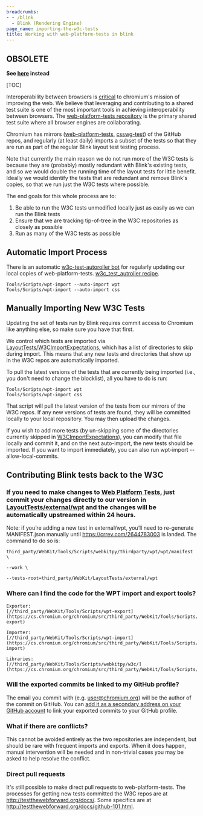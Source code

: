 ```yaml
---
breadcrumbs:
- - /blink
  - Blink (Rendering Engine)
page_name: importing-the-w3c-tests
title: Working with web-platform-tests in blink
---
```


## OBSOLETE

**See
[here](https://chromium.googlesource.com/chromium/src/+/master/docs/testing/web_platform_tests.md)
instead**

[TOC]

Interoperability between browsers is [critical](/blink/platform-predictability)
to chromium's mission of improving the web. We believe that leveraging and
contributing to a shared test suite is one of the most important tools in
achieving interoperability between browsers. The [web-platform-tests
repository](https://github.com/w3c/web-platform-tests) is the primary shared
test suite where all browser engines are collaborating.

Chromium has mirrors
([web-platform-tests](https://chromium.googlesource.com/external/w3c/web-platform-tests/),
[csswg-test](https://chromium.googlesource.com/external/w3c/csswg-test/)) of the
GitHub repos, and regularly (at least daily) imports a subset of the tests so
that they are run as part of the regular Blink layout test testing process.

Note that currently the main reason we do not run more of the W3C tests is
because they are (probably) mostly redundant with Blink's existing tests, and so
we would double the running time of the layout tests for little benefit. Ideally
we would identify the tests that are redundant and remove Blink's copies, so
that we run just the W3C tests where possible.

The end goals for this whole process are to:

1.  Be able to run the W3C tests unmodified locally just as easily as we
            can run the Blink tests
2.  Ensure that we are tracking tip-of-tree in the W3C repositories as
            closely as possible
3.  Run as many of the W3C tests as possible

## Automatic Import Process

There is an automatic [w3c-test-autoroller
bot](https://build.chromium.org/p/chromium.infra.cron/builders/w3c-test-autoroller)
for regularly updating our local copies of web-platform-tests.
[w3c_test_autroller
recipe](https://cs.chromium.org/chromium/infra/recipes/recipes/w3c_test_autoroller.py).

```none
Tools/Scripts/wpt-import --auto-import wpt
Tools/Scripts/wpt-import --auto-import css
```

## Manually Importing New W3C Tests

Updating the set of tests run by Blink requires commit access to Chromium like
anything else, so make sure you have that first.

We control which tests are imported via
[LayoutTests/W3CImportExpectations](https://code.google.com/p/chromium/codesearch),
which has a list of directories to skip during import. This means that any new
tests and directories that show up in the W3C repos are automatically imported.

To pull the latest versions of the tests that are currently being imported
(i.e., you don't need to change the blocklist), all you have to do is run:

```none
Tools/Scripts/wpt-import wpt
Tools/Scripts/wpt-import css
```

That script will pull the latest version of the tests from our mirrors of the
W3C repos. If any new versions of tests are found, they will be committed
locally to your local repository. You may then upload the changes.

If you wish to add more tests (by un-skipping some of the directories currently
skipped in
[W3CImportExpectations](https://code.google.com/p/chromium/codesearch)), you can
modify that file locally and commit it, and on the next auto-import, the new
tests should be imported. If you want to import immediately, you can also run
wpt-import --allow-local-commits.

## Contributing Blink tests back to the W3C

### If you need to make changes to [Web Platform Tests](https://github.com/w3c/web-platform-tests), just commit your changes directly to our version in [LayoutTests/external/wpt](https://cs.chromium.org/chromium/src/third_party/WebKit/LayoutTests/external/wpt/) and the changes will be automatically upstreamed within 24 hours.

Note: if you’re adding a new test in external/wpt, you’ll need to re-generate
MANIFEST.json manually until <https://crrev.com/2644783003> is landed. The
command to do so is:

```none
third_party/WebKit/Tools/Scripts/webkitpy/thirdparty/wpt/wpt/manifest \
```

```none
--work \ 
```

```none
--tests-root=third_party/WebKit/LayoutTests/external/wpt
```

### Where can I find the code for the WPT import and export tools?

    Exporter:
    [//third_party/WebKit/Tools/Scripts/wpt-export](https://cs.chromium.org/chromium/src/third_party/WebKit/Tools/Scripts/wpt-export)

    Importer:
    [//third_party/WebKit/Tools/Scripts/wpt-import](https://cs.chromium.org/chromium/src/third_party/WebKit/Tools/Scripts/wpt-import)

    Libraries:
    [//third_party/WebKit/Tools/Scripts/webkitpy/w3c/](https://cs.chromium.org/chromium/src/third_party/WebKit/Tools/Scripts/webkitpy/w3c/)

### Will the exported commits be linked to my GitHub profile?

The email you commit with (e.g. user@chromium.org) will be the author of the
commit on GitHub. You can [add it as a secondary address on your GitHub
account](https://help.github.com/articles/adding-an-email-address-to-your-github-account/)
to link your exported commits to your GitHub profile.

### What if there are conflicts?

This cannot be avoided entirely as the two repositories are independent, but
should be rare with frequent imports and exports. When it does happen, manual
intervention will be needed and in non-trivial cases you may be asked to help
resolve the conflict.

### Direct pull requests

It's still possible to make direct pull requests to web-platform-tests. The
processes for getting new tests committed the W3C repos are at
<http://testthewebforward.org/docs/>. Some specifics are at
<http://testthewebforward.org/docs/github-101.html>.